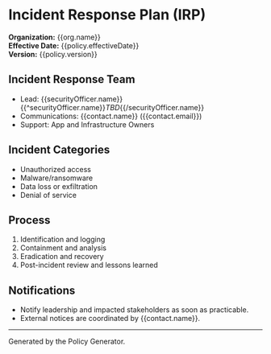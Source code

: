 # Incident Response Plan (IRP)

**Organization:** {{org.name}}\
**Effective Date:** {{policy.effectiveDate}}\
**Version:** {{policy.version}}

## Incident Response Team

- Lead:
  {{securityOfficer.name}}{{^securityOfficer.name}}_TBD_{{/securityOfficer.name}}
- Communications: {{contact.name}} ({{contact.email}})
- Support: App and Infrastructure Owners

## Incident Categories

- Unauthorized access
- Malware/ransomware
- Data loss or exfiltration
- Denial of service

## Process

1. Identification and logging
2. Containment and analysis
3. Eradication and recovery
4. Post-incident review and lessons learned

## Notifications

- Notify leadership and impacted stakeholders as soon as practicable.
- External notices are coordinated by {{contact.name}}.

---

Generated by the Policy Generator.
